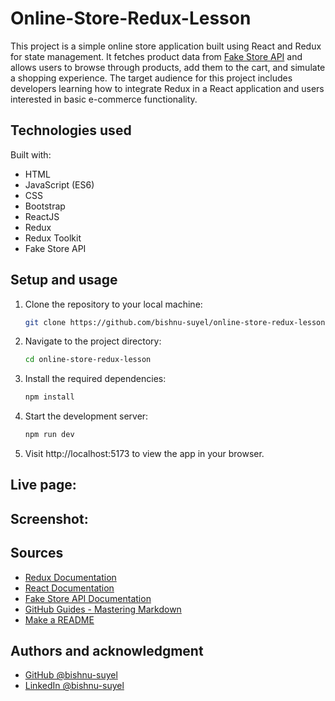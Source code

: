 # Online-Store-Redux-Lesson

This project is a simple online store application built using React and Redux for state management. It fetches product data from [Fake Store API](https://fakestoreapi.com/) and allows users to browse through products, add them to the cart, and simulate a shopping experience. The target audience for this project includes developers learning how to integrate Redux in a React application and users interested in basic e-commerce functionality.

## Technologies used

Built with:

- HTML
- JavaScript (ES6)
- CSS
- Bootstrap
- ReactJS
- Redux
- Redux Toolkit
- Fake Store API

## Setup and usage

1. Clone the repository to your local machine:

   ```bash
   git clone https://github.com/bishnu-suyel/online-store-redux-lesson.git
   ```
2. Navigate to the project directory:

   ```bash
   cd online-store-redux-lesson
   ```

3. Install the required dependencies:
   ```bash
   npm install
   ```

4. Start the development server:
   ```bash
   npm run dev
   ```

5. Visit http://localhost:5173 to view the app in your browser.

## Live page:

## Screenshot:

## Sources
- [Redux Documentation](https://redux.js.org/introduction/getting-started)
- [React Documentation](https://react.dev/learn)
- [Fake Store API Documentation](https://fakestoreapi.com/docs)
- [GitHub Guides - Mastering Markdown](https://docs.github.com/en/get-started/writing-on-github/getting-started-with-writing-and-formatting-on-github/basic-writing-and-formatting-syntax)
- [Make a README](https://www.makeareadme.com/)

## Authors and acknowledgment
- [GitHub @bishnu-suyel](https://github.com/bishnu-suyel)
- [LinkedIn @bishnu-suyel](https://www.linkedin.com/in/bishnu-suyel)
